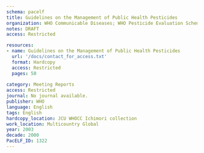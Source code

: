 ```yaml
---
schema: pacelf
title: Guidelines on the Management of Public Health Pesticides
organization: WHO Communicable Diseases; WHO Pesticide Evaluation Scheme (WHOPES)
notes: DRAFT
access: Restricted

resources:
- name: Guidelines on the Management of Public Health Pesticides
  url: '/docs/contact_for_access.txt'
  format: Hardcopy
  access: Restricted
  pages: 50
 
category: Meeting Reports
access: Restricted
journal: No journal available.
publisher: WHO
language: English 
tags: English 
hardcopy_location: JCU WHOCC Ichimori collection
work_location: Multicountry Global
year: 2003
decade: 2000
PacELF_ID: 1322
---
```

